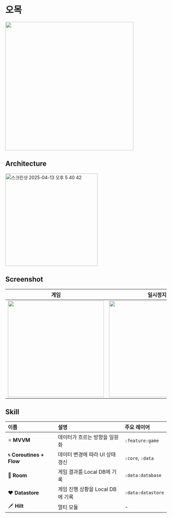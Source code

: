 # 오목
<img src="https://github.com/user-attachments/assets/8edb206c-eead-4f8f-94e1-96c93d631d9d" width="400"/>

## Architecture
<img width="288" alt="스크린샷 2025-04-13 오후 5 40 42" src="https://github.com/user-attachments/assets/6a30d1e2-6948-4e17-b0ea-791aa19c7057" />

## Screenshot
| 게임 | 일시정지 | 기록 |
|:------:|:----------:|:----------:|
| <img src="https://github.com/user-attachments/assets/38031eed-8dc3-42c1-9d55-9845aefd55fa" width="300" /> | <img src="https://github.com/user-attachments/assets/5a7fc322-ad11-47e3-8940-76cdaa2dd5a7" width="300" /> | <img src="https://github.com/user-attachments/assets/8e9adf9b-90f3-4401-ba14-04ff7bd18669" width="300" /> |

## Skill
| 이름 | 설명 | 주요 레이어 |
| :------|:----------|:----------|
| ⭐ **MVVM** | 데이터가 흐르는 방향을 일원화 | `:feature:game` |
| 🌀 **Coroutines + Flow** | 데이터 변경에 따라 UI 상태 갱신 | `:core`, `:data` |
| 💙 **Room** | 게임 결과를 Local DB에 기록 | `:data:database` |
| ❤️ **Datastore** | 게임 진행 상황을 Local DB에 기록 | `:data:datastore` |
| 🗡️ **Hilt** | 멀티 모듈 | - |
